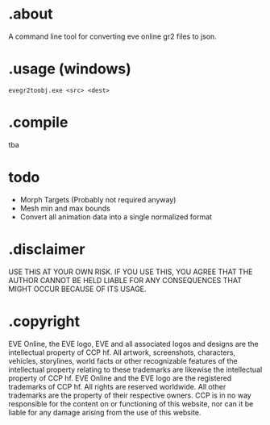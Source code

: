 # .about
A command line tool for converting eve online gr2 files to json.

# .usage (windows)
`evegr2toobj.exe <src> <dest>`

# .compile
tba

# todo
- Morph Targets (Probably not required anyway)
- Mesh min and max bounds
- Convert all animation data into a single normalized format

# .disclaimer
USE THIS AT YOUR OWN RISK. IF YOU USE THIS, YOU
AGREE THAT THE AUTHOR CANNOT BE HELD LIABLE FOR
ANY CONSEQUENCES THAT MIGHT OCCUR BECAUSE OF
ITS USAGE.

# .copyright
EVE Online, the EVE logo, EVE and all associated logos and designs are the intellectual property of CCP hf. All artwork, screenshots, characters, vehicles, storylines, world facts or other recognizable features of the intellectual property relating to these trademarks are likewise the intellectual property of CCP hf. EVE Online and the EVE logo are the registered trademarks of CCP hf. All rights are reserved worldwide. All other trademarks are the property of their respective owners. CCP is in no way responsible for the content on or functioning of this website, nor can it be liable for any damage arising from the use of this website.